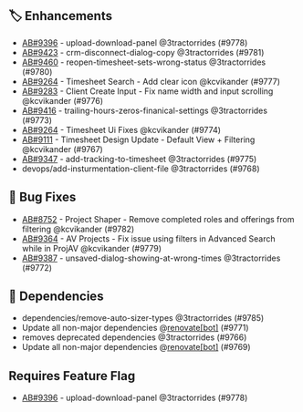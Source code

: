 ## 🏷 Enhancements

- [AB#9396](https://dev.azure.com/parallax-app/Parallax%202023/_workitems/edit/9396) - upload-download-panel @3tractorrides (#9778)
- [AB#9423](https://dev.azure.com/parallax-app/Parallax%202023/_workitems/edit/9423) - crm-disconnect-dialog-copy @3tractorrides (#9781)
- [AB#9460](https://dev.azure.com/parallax-app/Parallax%202023/_workitems/edit/9460) - reopen-timesheet-sets-wrong-status @3tractorrides (#9780)
- [AB#9264](https://dev.azure.com/parallax-app/Parallax%202023/_workitems/edit/9264) - Timesheet Search - Add clear icon @kcvikander (#9777)
- [AB#9283](https://dev.azure.com/parallax-app/Parallax%202023/_workitems/edit/9283) - Client Create Input - Fix name width and input scrolling @kcvikander (#9776)
- [AB#9416](https://dev.azure.com/parallax-app/Parallax%202023/_workitems/edit/9416) - trailing-hours-zeros-finanical-settings @3tractorrides (#9773)
- [AB#9264](https://dev.azure.com/parallax-app/Parallax%202023/_workitems/edit/9264) - Timesheet Ui Fixes @kcvikander (#9774)
- [AB#9111](https://dev.azure.com/parallax-app/Parallax%202023/_workitems/edit/9111) - Timesheet Design Update - Default View + Filtering @kcvikander (#9767)
- [AB#9347](https://dev.azure.com/parallax-app/Parallax%202023/_workitems/edit/9347) - add-tracking-to-timesheet @3tractorrides (#9775)
- devops/add-insturmentation-client-file @3tractorrides (#9768)

## 🐛 Bug Fixes

- [AB#8752](https://dev.azure.com/parallax-app/Parallax%202023/_workitems/edit/8752) - Project Shaper - Remove completed roles and offerings from filtering @kcvikander (#9782)
- [AB#9364](https://dev.azure.com/parallax-app/Parallax%202023/_workitems/edit/9364) - AV Projects - Fix issue using filters in Advanced Search while in ProjAV @kcvikander (#9779)
- [AB#9387](https://dev.azure.com/parallax-app/Parallax%202023/_workitems/edit/9387) - unsaved-dialog-showing-at-wrong-times @3tractorrides (#9772)

## 🧩 Dependencies

- dependencies/remove-auto-sizer-types @3tractorrides (#9785)
- Update all non-major dependencies @[renovate[bot]](https://github.com/apps/renovate) (#9771)
- removes deprecated dependencies @3tractorrides (#9766)
- Update all non-major dependencies @[renovate[bot]](https://github.com/apps/renovate) (#9769)

## Requires Feature Flag

- [AB#9396](https://dev.azure.com/parallax-app/Parallax%202023/_workitems/edit/9396) - upload-download-panel @3tractorrides (#9778) 